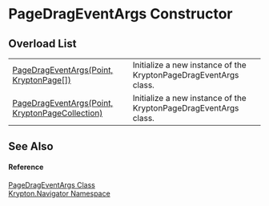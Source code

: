# PageDragEventArgs Constructor


## Overload List
<table>
<tr>
<td><a href="3d3a0096-a640-1613-c130-6a959b5ec35e.md">PageDragEventArgs(Point, KryptonPage[])</a></td>
<td>Initialize a new instance of the KryptonPageDragEventArgs class.</td></tr>
<tr>
<td><a href="77856f66-b416-11de-2e19-4b4701bd9c0a.md">PageDragEventArgs(Point, KryptonPageCollection)</a></td>
<td>Initialize a new instance of the KryptonPageDragEventArgs class.</td></tr>
</table>

## See Also


#### Reference
<a href="51334ef5-3ae7-b79e-b405-c69e56bc955f.md">PageDragEventArgs Class</a>  
<a href="a21ac074-d119-3dc6-bd1c-d3a12c0128bc.md">Krypton.Navigator Namespace</a>  
